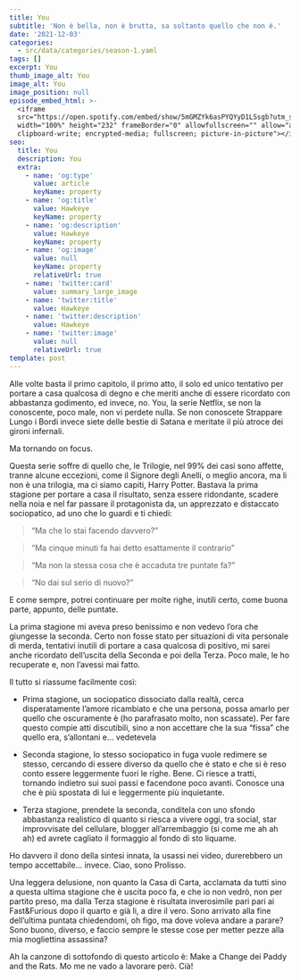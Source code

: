 ```yaml
---
title: You
subtitle: 'Non è bella, non è brutta, sa soltanto quello che non è.'
date: '2021-12-03'
categories:
  - src/data/categories/season-1.yaml
tags: []
excerpt: You
thumb_image_alt: You
image_alt: You
image_position: null
episode_embed_html: >-
  <iframe
  src="https://open.spotify.com/embed/show/5mGMZYk6asPYQYyD1LSsgb?utm_source=generator"
  width="100%" height="232" frameBorder="0" allowfullscreen="" allow="autoplay;
  clipboard-write; encrypted-media; fullscreen; picture-in-picture"></iframe>
seo:
  title: You
  description: You
  extra:
    - name: 'og:type'
      value: article
      keyName: property
    - name: 'og:title'
      value: Hawkeye
      keyName: property
    - name: 'og:description'
      value: Hawkeye
      keyName: property
    - name: 'og:image'
      value: null
      keyName: property
      relativeUrl: true
    - name: 'twitter:card'
      value: summary_large_image
    - name: 'twitter:title'
      value: Hawkeye
    - name: 'twitter:description'
      value: Hawkeye
    - name: 'twitter:image'
      value: null
      relativeUrl: true
template: post
---
```

Alle volte basta il primo capitolo, il primo atto, il solo ed unico tentativo per portare a casa qualcosa di degno e che meriti anche di essere ricordato con abbastanza godimento, ed invece, no.
You, la serie Netflix, se non la conoscente, poco male, non vi perdete nulla. Se non conoscete Strappare Lungo i Bordi invece siete delle bestie di Satana e meritate il più atroce dei gironi infernali. 

Ma tornando on focus.

Questa serie soffre di quello che, le Trilogie, nel 99% dei casi sono affette, tranne alcune eccezioni, come il Signore degli Anelli, o meglio ancora, ma li non è una trilogia, ma ci siamo capiti, Harry Potter. Bastava la prima stagione per portare a casa il risultato, senza essere ridondante, scadere nella noia e nel far passare il protagonista da, un apprezzato e distaccato sociopatico, ad uno che lo guardi e ti chiedi:

> “Ma che lo stai facendo davvero?”

> “Ma cinque minuti fa hai detto esattamente il contrario”

> “Ma non la stessa cosa che è accaduta tre puntate fa?”

> “No dai sul serio di nuovo?”

E come sempre, potrei continuare per molte righe, inutili certo, come buona parte, appunto, delle puntate.

La prima stagione mi aveva preso benissimo e non vedevo l’ora che giungesse la seconda. Certo non fosse stato per situazioni di vita personale di merda, tentativi inutili di portare a casa qualcosa di positivo, mi sarei anche ricordato dell’uscita della Seconda e poi della Terza. Poco male, le ho recuperate e, non l’avessi mai fatto.

Il tutto si riassume facilmente così:

*   Prima stagione, un sociopatico dissociato dalla realtà, cerca disperatamente l’amore ricambiato e che una persona, possa amarlo per quello che oscuramente è (ho parafrasato molto, non scassate). Per fare questo compie atti discutibili, sino a non accettare che la sua “fissa” che quello era, s’allontani e… vedetevela

*   Seconda stagione, lo stesso sociopatico in fuga vuole redimere se stesso, cercando di essere diverso da quello che è stato e che si è reso conto essere leggermente fuori le righe. Bene. Ci riesce a tratti, tornando indietro sui suoi passi e facendone poco avanti. Conosce una che è più spostata di lui e leggermente più inquietante.

*   Terza stagione, prendete la seconda, conditela con uno sfondo abbastanza realistico di quanto si riesca a vivere oggi, tra social, star improvvisate del cellulare, blogger all’arrembaggio (si come me ah ah ah) ed avrete cagliato il formaggio al fondo di sto liquame.

Ho davvero il dono della sintesi innata, la usassi nei video, durerebbero un tempo accettabile… invece. Ciao, sono Prolisso.

Una leggera delusione, non quanto la Casa di Carta, acclamata da tutti sino a questa ultima stagione che è uscita poco fa, e che io non vedrò, non per partito preso, ma dalla Terza stagione è risultata inverosimile pari pari ai Fast\&Furious dopo il quarto e già li, a dire il vero. Sono arrivato alla fine dell’ultima puntata chiedendomi, oh figo, ma dove voleva andare a parare?
Sono buono, diverso, e faccio sempre le stesse cose per metter pezze alla mia mogliettina assassina?

Ah la canzone di sottofondo di questo articolo è: Make a Change dei Paddy and the Rats.
Mo me ne vado a lavorare però. Cià!
